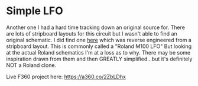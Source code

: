 # Simple LFO

Another one I had a hard time tracking down an original source for.  There are lots of stripboard layouts for this circuit but I wasn't able to find an original schematic.  I did find one [here](https://imgur.com/a/SjuDHjW) which was reverse engineered from a stripboard layout.  This is commonly called a "Roland M100 LFO" But looking at the actual Roland schematics I'm at a loss as to why.  There may be some inspiration drawn from them and then GREATLY simplified...but it's definitely NOT a Roland clone.

Live F360 project here: https://a360.co/2ZbLDhx